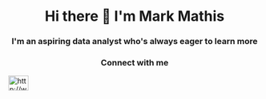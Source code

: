 <!--
**markmathis832/markmathis832** is a ✨ _special_ ✨ repository because its `README.md` (this file) appears on your GitHub profile.

Here are some ideas to get you started:

- 🔭 I’m currently working on ...
- 🌱 I’m currently learning ...
- 👯 I’m looking to collaborate on ...
- 🤔 I’m looking for help with ...
- 💬 Ask me about ...
- 📫 How to reach me: ...
- 😄 Pronouns: ...
- ⚡ Fun fact: ...
-->

<h1 align="center">Hi there 👋 I'm Mark Mathis</h1>
<h3 align="center">I'm an aspiring data analyst who's always eager to learn more</h3>

<p align="center">
<h3 align="center">Connect with me</h3>
<a href="http://www.linkedin.com/in/markmathis832" target="blank"><img align="center" src="https://cdn.jsdelivr.net/npm/simple-icons@3.0.1/icons/linkedin.svg" alt="http://www.linkedin.com/in/markmathis832" height="30" width="40" /></a>
</p>
